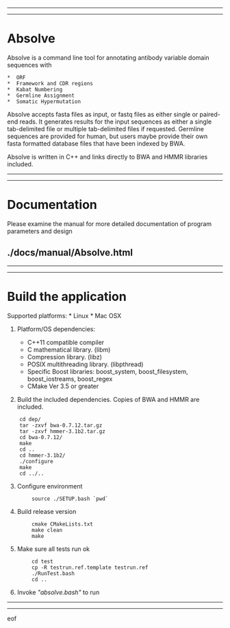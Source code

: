 _____________________________________________________________________________
_____________________________________________________________________________

# Absolve

Absolve is a command line tool for annotating antibody variable domain sequences with 

	*  ORF
	*  Framework and CDR regions
	*  Kabat Numbering
	*  Germline Assignment
	*  Somatic Hypermutation 

Absolve accepts fasta files as input, or fastq files as either single or paired-end reads.  It generates results for the input sequences as either a single tab-delimited file or multiple tab-delimited files if requested.  Germline sequences are provided for human, but users maybe provide their own fasta formatted database files that have been indexed by BWA.  

Absolve is written in C++ and links directly to BWA and HMMR libraries included.

_____________________________________________________________________________
_____________________________________________________________________________

# Documentation

Please examine the manual for more detailed documentation of program parameters and design

## ./docs/manual/Absolve.html 

_____________________________________________________________________________
_____________________________________________________________________________

# Build the application

Supported platforms:
	* Linux
	* Mac OSX

1. Platform/OS dependencies:
	* C++11 compatible compiler
	* C mathematical library. (libm) 
	* Compression library. (libz)
	* POSIX multithreading library. (libpthread) 
	* Specific Boost libraries: boost_system, boost_filesystem, boost_iostreams, boost_regex
	* CMake Ver 3.5 or greater
	
2. Build the included dependencies.  Copies of BWA and HMMR are included.
```
	cd dep/
	tar -zxvf bwa-0.7.12.tar.gz
	tar -zxvf hmmer-3.1b2.tar.gz
	cd bwa-0.7.12/ 
	make
	cd ..
	cd hmmer-3.1b2/
	./configure
	make 
	cd ../..

```


3. Configure environment 
```
		source ./SETUP.bash `pwd`
```

4. Build release version 
```
		cmake CMakeLists.txt
		make clean
		make
```

5. Make sure all tests run ok 
```
		cd test
		cp -R testrun.ref.template testrun.ref
		./RunTest.bash
		cd ..
```

6.	Invoke *"absolve.bash"* to run

_____________________________________________________________________________
_____________________________________________________________________________
eof
